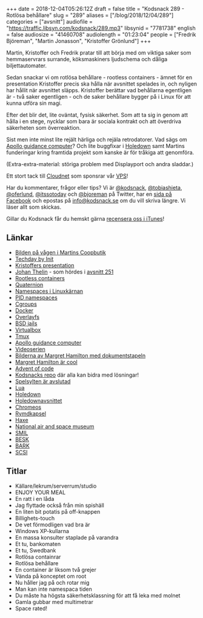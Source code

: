 +++
date = 2018-12-04T05:26:12Z
draft = false
title = "Kodsnack 289 - Rotlösa behållare"
slug = "289"
aliases = ["/blog/2018/12/04/289"]
categories = ["avsnitt"]
audiofile = "https://traffic.libsyn.com/kodsnack/289.mp3"
libsynid = "7781738"
english = false
audiosize = "41460708"
audiolength = "01:23:04"
people = ["Fredrik Björeman", "Martin Jonasson", "Kristoffer Grönlund"]
+++

Martin, Kristoffer och Fredrik pratar till att börja med om viktiga saker som hemmaservrars surrande, köksmaskiners ljudschema och dåliga biljettautomater. 

Sedan snackar vi om rotlösa behållare - rootless containers - ämnet för en presentation Kristoffer precis ska hålla när avsnittet spelades in, och nyligen har hållit när avsnittet släpps. Kristoffer berättar vad behållarna egentligen är - två saker egentligen - och de saker behållare bygger på i Linux för att kunna utföra sin magi.

Efter det blir det, lite oväntat, fysisk säkerhet. Som att ta sig in genom att hålla i en stege, nycklar som bara är sociala kontrakt och att överdriva säkerheten som överreaktion.

Sist men inte minst lite rejält härliga och rejäla retrodatorer. Vad sägs om [Apollo guidance computer](https://en.wikipedia.org/wiki/Apollo_Guidance_Computer)? Och lite buggfixar i [Holedown](https://holedown.com/) samt Martins funderingar kring framtida projekt som kanske är för tråkiga att genomföra.

(Extra-extra-material: störiga problem med Displayport och andra sladdar.)

Ett stort tack till [Cloudnet](http://www.cloudnet.se) som sponsrar vår [VPS](http://en.wikipedia.org/wiki/Virtual_private_server)!

Har du kommentarer, frågor eller tips? Vi är [@kodsnack](https://www.twitter.com/kodsnack), [@tobiashieta](https://www.twitter.com/tobiashieta), [@oferlund](https://www.twitter.com/oferlund), [@itssotoday](https://twitter.com/itssotoday) och [@bjoreman](https://www.twitter.com/bjoreman) på Twitter, har en [sida på Facebook](https://www.facebook.com/kodsnack) och epostas på [info@kodsnack.se](mailto:info@kodsnack.se) om du vill skriva längre. Vi läser allt som skickas.

Gillar du Kodsnack får du hemskt gärna [recensera oss i iTunes](http://itunes.apple.com/se/podcast/kodsnack/id561631498?l=en)!

## Länkar ##
* [Bilden på vågen i Martins Coopbutik](http://bjoreman.com/images/thermalHuvud.jpg)
* [Techday by Init](https://b3.se/nyheter-event/2018/tech-day-by-init-2018)
* [Kristoffers presentation](http://6510.nu/rootless-containers-2018/)
* [Johan Thelin](http://www.thelins.se/teknikkonsult/) - som hördes i [avsnitt 251](https://kodsnack.se/251/)
* [Rootless containers](https://rootlesscontaine.rs/)
* [Quaternion](https://en.wikipedia.org/wiki/Quaternion)
* [Namespaces i Linuxkärnan](https://en.wikipedia.org/wiki/Linux_namespaces)
* [PID namespaces](https://en.wikipedia.org/wiki/Linux_namespaces#Process_ID_%28pid%29)
* [Cgroups](https://en.wikipedia.org/wiki/Cgroups)
* [Docker](https://en.wikipedia.org/wiki/Docker_%28software%29)
* [Overlayfs](https://en.wikipedia.org/wiki/OverlayFS)
* [BSD jails](https://www.freebsd.org/doc/handbook/jails.html)
* [Virtualbox](https://www.virtualbox.org/)
* [Tmux](https://en.wikipedia.org/wiki/Tmux)
* [Apollo guidance computer](https://en.wikipedia.org/wiki/Apollo_Guidance_Computer)
* [Videoserien](https://youtu.be/2KSahAoOLdU)
* [Bilderna av Margret Hamilton med dokumentstapeln](http://news.mit.edu/2016/scene-at-mit-margaret-hamilton-apollo-code-0817)
* [Margret Hamilton är cool](https://en.wikipedia.org/wiki/Margaret_Hamilton_%28scientist%29)
* [Advent of code](https://adventofcode.com/)
* [Kodsnacks repo](https://github.com/kodsnack/advent_of_code_2018) där alla kan bidra med lösningar!
* [Spelsylten är avslutad](https://itch.io/jam/kodsnacks-2veckorssylt)
* [Lua](https://en.wikipedia.org/wiki/Lua_%28programming_language%29)
* [Holedown](https://holedown.com/)
* [Holedownavsnittet](https://kodsnack.se/275/)
* [Chromeos](https://en.wikipedia.org/wiki/Chrome_OS)
* [Rymdkapsel](https://rymdkapsel.com/)
* [Haxe](https://haxe.org/)
* [National air and space museum](https://en.wikipedia.org/wiki/National_Air_and_Space_Museum)
* [SMIL](https://sv.wikipedia.org/wiki/SMIL_%28dator%29)
* [BESK](https://sv.wikipedia.org/wiki/BESK)
* [BARK](https://sv.wikipedia.org/wiki/BARK)
* [SCSI](https://en.wikipedia.org/wiki/SCSI)

## Titlar ##
* Källare/lekrum/serverrum/studio
* ENJOY YOUR MEAL
* En ratt i en låda
* Jag flyttade också från min spishäll
* En liten bit potatis på off-knappen
* Billighets-touch
* De vet förmodligen vad bra är
* Windows XP-kullarna
* En massa konsulter staplade på varandra
* Et tu, bankomaten
* Et tu, Swedbank
* Rotlösa containrar
* Rotlösa behållare
* En container är liksom två grejer
* Vända på konceptet om root
* Nu håller jag på och rotar mig
* Man kan inte namespaca tiden
* Du måste ha högsta säkerhetsklassning för att få leka med molnet
* Gamla gubbar med multimetrar
* Space rated!